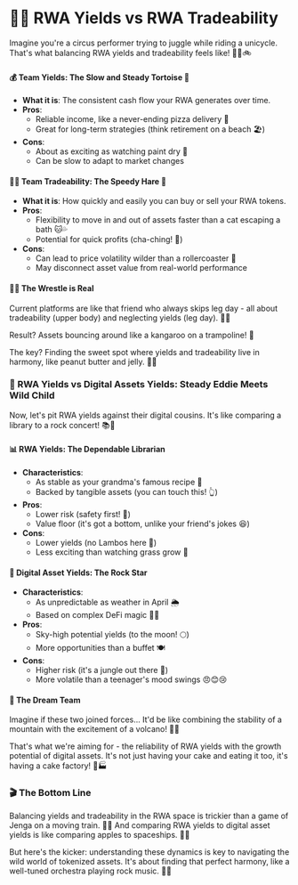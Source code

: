 # 🧛‍♂️ RWA Yields vs RWA Tradeability

Imagine you're a circus performer trying to juggle while riding a unicycle. That's what balancing RWA yields and tradeability feels like! 🤹‍♀️🚲

#### 💰 Team Yields: The Slow and Steady Tortoise 🐢

* **What it is**: The consistent cash flow your RWA generates over time.
* **Pros**:
  * Reliable income, like a never-ending pizza delivery 🍕
  * Great for long-term strategies (think retirement on a beach 🏖️)
* **Cons**:
  * About as exciting as watching paint dry 🎨
  * Can be slow to adapt to market changes

#### 🏃‍♂️ Team Tradeability: The Speedy Hare 🐰

* **What it is**: How quickly and easily you can buy or sell your RWA tokens.
* **Pros**:
  * Flexibility to move in and out of assets faster than a cat escaping a bath 🐱💦
  * Potential for quick profits (cha-ching! 💸)
* **Cons**:
  * Can lead to price volatility wilder than a rollercoaster 🎢
  * May disconnect asset value from real-world performance

#### 🤼‍♂️ The Wrestle is Real

Current platforms are like that friend who always skips leg day - all about tradeability (upper body) and neglecting yields (leg day). 🏋️‍♂️

Result? Assets bouncing around like a kangaroo on a trampoline! 🦘

The key? Finding the sweet spot where yields and tradeability live in harmony, like peanut butter and jelly. 🥜🍇

### 🌋 RWA Yields vs Digital Assets Yields: Steady Eddie Meets Wild Child

Now, let's pit RWA yields against their digital cousins. It's like comparing a library to a rock concert! 📚🎸

#### 📊 RWA Yields: The Dependable Librarian

* **Characteristics**:
  * As stable as your grandma's famous recipe 👵
  * Backed by tangible assets (you can touch this! 👆)
* **Pros**:
  * Lower risk (safety first! 🦺)
  * Value floor (it's got a bottom, unlike your friend's jokes 😆)
* **Cons**:
  * Lower yields (no Lambos here 🚗)
  * Less exciting than watching grass grow 🌱

#### 🚀 Digital Asset Yields: The Rock Star

* **Characteristics**:
  * As unpredictable as weather in April 🌦️
  * Based on complex DeFi magic 🧙‍♂️
* **Pros**:
  * Sky-high potential yields (to the moon! 🌕)
  * More opportunities than a buffet 🍽️
* **Cons**:
  * Higher risk (it's a jungle out there 🦁)
  * More volatile than a teenager's mood swings 😠😊😢

#### 🤝 The Dream Team

Imagine if these two joined forces... It'd be like combining the stability of a mountain with the excitement of a volcano! 🗻🌋

That's what we're aiming for - the reliability of RWA yields with the growth potential of digital assets. It's not just having your cake and eating it too, it's having a cake factory! 🎂🏭

### 🎬 The Bottom Line

Balancing yields and tradeability in the RWA space is trickier than a game of Jenga on a moving train. 🧱🚂 And comparing RWA yields to digital asset yields is like comparing apples to spaceships. 🍎🚀

But here's the kicker: understanding these dynamics is key to navigating the wild world of tokenized assets. It's about finding that perfect harmony, like a well-tuned orchestra playing rock music. 🎻🎸
